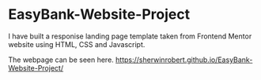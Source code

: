 # EasyBank-Website-Project

I have built a responise landing page template taken from Frontend Mentor website using HTML, CSS and Javascript.

The webpage can be seen here.
https://sherwinrobert.github.io/EasyBank-Website-Project/
